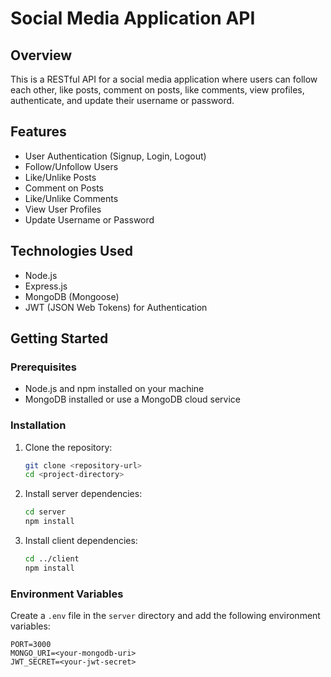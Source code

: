 # Social Media Application API

## Overview
This is a RESTful API for a social media application where users can follow each other, like posts, comment on posts, like comments, view profiles, authenticate, and update their username or password.

## Features
- User Authentication (Signup, Login, Logout)
- Follow/Unfollow Users
- Like/Unlike Posts
- Comment on Posts
- Like/Unlike Comments
- View User Profiles
- Update Username or Password

## Technologies Used
- Node.js
- Express.js
- MongoDB (Mongoose)
- JWT (JSON Web Tokens) for Authentication

## Getting Started

### Prerequisites
- Node.js and npm installed on your machine
- MongoDB installed or use a MongoDB cloud service

### Installation

1. Clone the repository:
    ```bash
    git clone <repository-url>
    cd <project-directory>
    ```

2. Install server dependencies:
    ```bash
    cd server
    npm install
    ```

3. Install client dependencies:
    ```bash
    cd ../client
    npm install
    ```

### Environment Variables
Create a `.env` file in the `server` directory and add the following environment variables:

```env
PORT=3000
MONGO_URI=<your-mongodb-uri>
JWT_SECRET=<your-jwt-secret>
